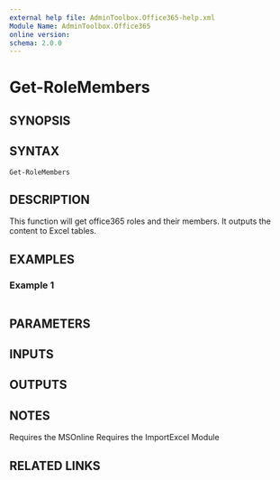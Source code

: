 ```yaml
---
external help file: AdminToolbox.Office365-help.xml
Module Name: AdminToolbox.Office365
online version:
schema: 2.0.0
---
```


# Get-RoleMembers

## SYNOPSIS

## SYNTAX

```
Get-RoleMembers
```

## DESCRIPTION
This function will get office365 roles and their members.
It outputs the content to Excel tables.

## EXAMPLES

### Example 1
```powershell

```



## PARAMETERS

## INPUTS

## OUTPUTS

## NOTES
Requires the MSOnline
Requires the ImportExcel Module

## RELATED LINKS

